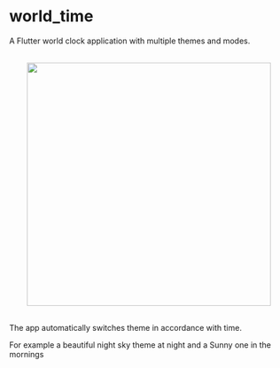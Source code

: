 # world_time

A Flutter world clock application with multiple themes and modes.

<p align="center"><br><img src="./recording.gif" height="440" width="auto"><br><br></p>

The app automatically switches theme in accordance with time.

For example a beautiful night sky theme at night and a Sunny one in the mornings
